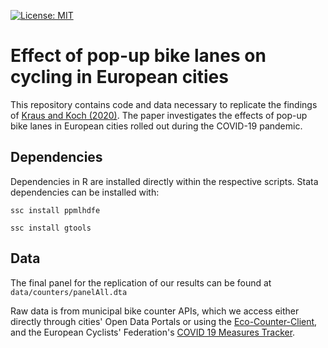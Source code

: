 [![License: MIT](https://img.shields.io/badge/License-MIT-yellow.svg)](https://opensource.org/licenses/MIT)

# Effect of pop-up bike lanes on cycling in European cities
This repository contains code and data necessary to replicate the findings of [Kraus and Koch (2020)](https://smkraus.github.io/files/kk_popup-bikelanes.pdf). The paper investigates the effects of pop-up bike lanes in European cities rolled out during the COVID-19 pandemic.

## Dependencies
Dependencies in R are installed directly within the respective scripts. Stata dependencies can be installed with:

`ssc install ppmlhdfe`

`ssc install gtools`

## Data
The final panel for the replication of our results can be found at `data/counters/panelAll.dta`

Raw data is from municipal bike counter APIs, which we access either directly through cities' Open Data Portals or using the [Eco-Counter-Client](https://github.com/derhuerst/eco-counter-client), and the European Cyclists' Federation's [COVID 19 Measures Tracker](https://datastudio.google.com/u/0/reporting/ba90a08c-9841-4beb-9e26-7d4f7d002709/page/yMRTB).


